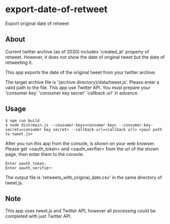 # export-date-of-retweet

Export original date of retweet

## About

Current twitter archive (as of 2020) includes 'created_at' property of retweet.
However, it does not show the date of original tweet but the date of retweeting it.

This app exports the date of the original tweet from your twitter archive.

The target archive file is '(archive directory)/data/tweet.js'. Please enter a valid path to the file.
This app use Twitter API. You must prepare your 'consumer key' 'consumer key secret' 'callback url' in advance.

## Usage

```
$ npm run build
$ node dist/main.js --cousumer-key=<consumer key> --consumer-key-secret=<consumer key secret> --callback-url=<callback url> <your path to tweet.js> 
```
After you run this app from the console, <callback url> is shown on your web browser.
Please get <oauth_token> and <oauth_verifier> from the url of the shown page,
then enter them to the console.

```
Enter oauth_token:
Enter oauth_verifier: 
```

The output file is 'retweets_with_original_date.csv' in the same directory of tweet.js.


## Note

This app uses tweet.js and Twitter API, however all processing could be completed with just Twitter API.
